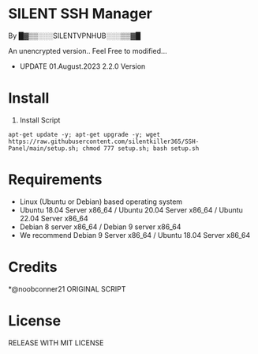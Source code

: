  # SILENT SSH Manager

By █▓▒▒░░░SILENTVPNHUB░░░▒▒▓█

An unencrypted version.. Feel Free to modified...

* UPDATE 01.August.2023   2.2.0 Version

# Install

01. Install Script
```
apt-get update -y; apt-get upgrade -y; wget https://raw.githubusercontent.com/silentkiller365/SSH-Panel/main/setup.sh; chmod 777 setup.sh; bash setup.sh
```

# Requirements
* Linux (Ubuntu or Debian) based operating system
* Ubuntu 18.04 Server x86_64 / Ubuntu 20.04 Server x86_64 / Ubuntu 22.04 Server x86_64
* Debian 8 server x86_64 / Debian 9 server x86_64
* We recommend Debian 9 Server x86_64 / Ubuntu 18.04 Server x86_64


# Credits
*@noobconner21  ORIGINAL SCRIPT

#  License

RELEASE WITH MIT LICENSE
